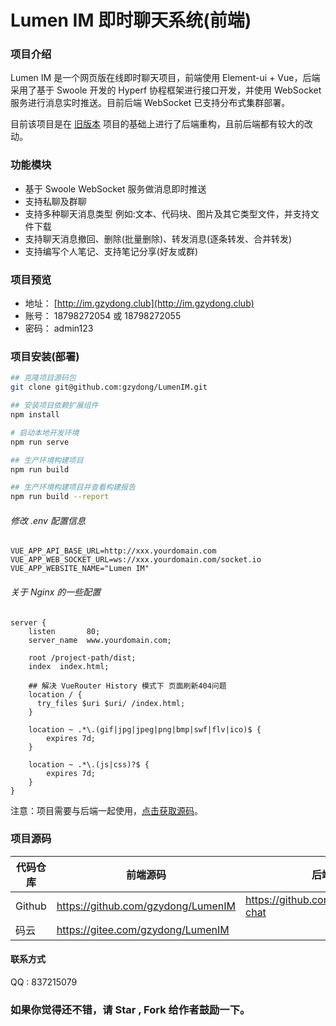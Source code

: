# Lumen IM 即时聊天系统(前端)

###  项目介绍
Lumen IM 是一个网页版在线即时聊天项目，前端使用 Element-ui + Vue，后端采用了基于 Swoole 开发的 Hyperf 协程框架进行接口开发，并使用 WebSocket 服务进行消息实时推送。目前后端 WebSocket 已支持分布式集群部署。

目前该项目是在 [旧版本](https://github.com/gzydong/LumenIM/tree/v1.0.0) 项目的基础上进行了后端重构，且前后端都有较大的改动。

### 功能模块
- 基于 Swoole WebSocket 服务做消息即时推送
- 支持私聊及群聊
- 支持多种聊天消息类型 例如:文本、代码块、图片及其它类型文件，并支持文件下载
- 支持聊天消息撤回、删除(批量删除)、转发消息(逐条转发、合并转发)
- 支持编写个人笔记、支持笔记分享(好友或群)

### 项目预览
- 地址： [http://im.gzydong.club](http://im.gzydong.club)
- 账号： 18798272054 或 18798272055
- 密码： admin123

### 项目安装(部署)
```bash
## 克隆项目源码包
git clone git@github.com:gzydong/LumenIM.git

## 安装项目依赖扩展组件
npm install

# 启动本地开发环境
npm run serve

## 生产环境构建项目
npm run build

## 生产环境构建项目并查看构建报告
npm run build --report
```

###### 修改 .env 配置信息

```env
VUE_APP_API_BASE_URL=http://xxx.yourdomain.com
VUE_APP_WEB_SOCKET_URL=ws://xxx.yourdomain.com/socket.io
VUE_APP_WEBSITE_NAME="Lumen IM"
```

###### 关于 Nginx 的一些配置
```nginx
server {
    listen       80;
    server_name  www.yourdomain.com;

    root /project-path/dist;
    index  index.html;

    ## 解决 VueRouter History 模式下 页面刷新404问题
    location / {
      try_files $uri $uri/ /index.html;
    }

    location ~ .*\.(gif|jpg|jpeg|png|bmp|swf|flv|ico)$ {
        expires 7d;
    }

    location ~ .*\.(js|css)?$ {
        expires 7d;
    }
}
```

注意：项目需要与后端一起使用，[点击获取源码](https://github.com/gzydong/hyperf-chat)。

### 项目源码
|代码仓库|前端源码|后端源码|
|-|-|-|
|Github|https://github.com/gzydong/LumenIM|https://github.com/gzydong/hyperf-chat|
|码云|https://gitee.com/gzydong/LumenIM||

#### 联系方式  
QQ : 837215079

### 如果你觉得还不错，请 Star , Fork 给作者鼓励一下。